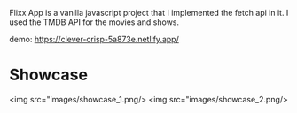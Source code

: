 Flixx App is a vanilla javascript project that I implemented the fetch api in it.
I used the TMDB API for the movies and shows.

demo: https://clever-crisp-5a873e.netlify.app/

# Showcase
<img src="images/showcase_1.png/>
<img src="images/showcase_2.png/>
